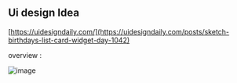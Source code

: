 ## Ui design Idea

[https://uidesigndaily.com/](https://uidesigndaily.com/posts/sketch-birthdays-list-card-widget-day-1042)

overview :

![image](https://user-images.githubusercontent.com/44080191/172802021-cc9e15ed-f373-480e-b7a6-c9317c384299.png)
